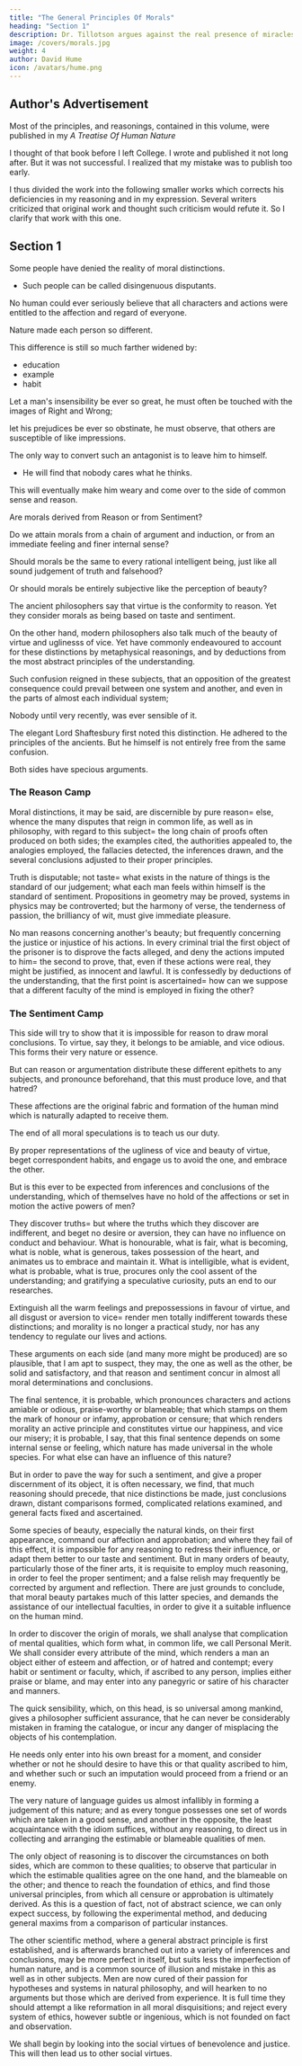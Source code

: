 ```yaml
---
title: "The General Principles Of Morals"
heading: "Section 1"
description: Dr. Tillotson argues against the real presence of miracles. His argument is the most concise, elegant, and strong against miracles
image: /covers/morals.jpg
weight: 4
author: David Hume
icon: /avatars/hume.png
---
```



<!-- A 1912 Reprint Of The Edition Of 1777 -->

## Author's Advertisement

<!--     [Footnote=  Volume II. of the posthumous edition of Hume's works
published in 1777 and containing, besides the present ENQUIRY,
A DISSERTATION ON THE PASSIONS, and AN ENQUIRY CONCERNING HUMAN
UNDERSTANDING. A reprint of this latter treatise has already appeared in
The Religion of Science Library (NO. 45)]
 -->

Most of the principles, and reasonings, contained in this volume, were published in my *A Treatise Of Human Nature*

I thought of that book before I left College. I wrote and published it not long after. But it was not successful. I realized that my mistake was to publish too early. 

I thus divided the work into the following smaller works which corrects his deficiencies in my reasoning and in my expression. Several writers criticized that original work and thought such criticism would refute it. So I clarify that work with this one. 

<!--   which they thought  

 who have honoured the Author's Philosophy with answers, have taken care to direct all their batteries against that juvenile work, which the author never acknowledged, and have affected to triumph in any advantages, which, they imagined, they had obtained over it=  A practice very contrary to all rules of candour and fair-dealing, and a strong instance of those polemical artifices which a bigotted zeal thinks itself authorized to employ. --> <!-- Henceforth, the Author desires, that the following Pieces may alone be regarded as containing his philosophical sentiments and principles. -->

<!-- CONTENTS PAGE

      I.    Of the General Principles of Morals
      II.   Of Benevolence
      III.  Of Justice
      IV.   Of Political Society
      V.    Why Utility Pleases
      VI.   Of Qualities Useful to Ourselves
      VII.  Of Qualities Immediately Agreeable to Ourselves
      VIII. Of Qualities Immediately Agreeable to Others
      IX.   Conclusion
 -->

## Section 1

<!-- DISPUTES with men, pertinaciously obstinate in their principles, are, of all others, the most irksome; except, perhaps, those with persons, entirely disingenuous, who really do not believe the opinions they defend, but engage in the controversy, from affectation, from a spirit of opposition, or from a desire of showing wit and ingenuity, superior to the rest of mankind. 

The same blind adherence to their own arguments is to be expected in both; the same contempt of their antagonists; and the same passionate vehemence, in inforcing sophistry and falsehood. And as reasoning is not the source, whence either disputant derives his tenets; it is in vain to expect, that any logic, which speaks not to the affections, will ever engage him to embrace sounder principles. -->

Some people have denied the reality of moral distinctions. 
- Such people can be called disingenuous disputants. 

No human <!-- nor is it conceivable, that any human creature --> could ever seriously believe that all characters and actions were entitled to the affection and regard of everyone.

Nature made each person so different. 

This difference is still so much farther widened by:
- education
- example
- habit

<!-- , that, where the opposite extremes come at once under our apprehension, there is no scepticism so scrupulous, and scarce any assurance so determined, as absolutely to deny all distinction between them.  -->

Let a man's insensibility be ever so great, he must often be touched with the images of Right and Wrong; 

let his prejudices be ever so obstinate, he must observe, that others are susceptible of like impressions. 

The only way to convert such an antagonist is to leave him to himself. 
- He will find that nobody cares what he thinks. 

This will eventually make him weary and <!--  keeps up the controversy with him, it is probable he will, at last, of himself, from mere weariness, --> come over to the side of common sense and reason.

Are <!-- There has been a controversy started of late, much better worth examination, concerning the general foundation of  --> morals derived from Reason or from Sentiment?

Do we attain morals from a chain of argument and induction, or from an immediate feeling and finer internal sense?

Should morals be the same to every rational intelligent being, just like all sound judgement of truth and falsehood?

Or should morals be entirely subjective <!--  on the particular fabric and constitution of the human species, --> like the perception of beauty?  <!-- and deformity, they be founded  -->

The ancient philosophers say that virtue is the conformity to reason. Yet they consider morals as being based on taste and sentiment. 

On the other hand, modern philosophers also talk much of the beauty of virtue and uglinesss of vice. Yet have commonly endeavoured to account for these distinctions by metaphysical reasonings, and by deductions from the most abstract principles of the understanding. 

Such confusion reigned in these subjects, that an opposition of the greatest consequence could prevail between one system and another, and even in the parts of almost each individual system; 

Nobody until very recently, was ever sensible of it. 

The elegant Lord Shaftesbury first noted this distinction. He adhered to the principles of the ancients. But he himself is not entirely free from the same confusion.

Both sides have <!-- of the question are susceptible of --> specious arguments. 


### The Reason Camp

Moral distinctions, it may be said, are discernible by pure reason=  else, whence the many disputes that reign in common life, as well as in philosophy, with regard to this subject=  the long chain of proofs often produced on both sides; the examples cited, the authorities appealed to, the analogies employed, the fallacies detected, the inferences drawn, and the several conclusions adjusted to their proper principles. 

Truth is disputable; not taste=  what exists in the nature of things is the standard of our judgement; what each man feels within himself is the standard of sentiment. Propositions in geometry may be proved, systems in physics may be controverted; but the harmony of verse, the tenderness of passion, the brilliancy of wit, must give immediate pleasure. 

No man reasons concerning another's beauty; but frequently concerning the justice or injustice of his actions. In every criminal trial the first object of the prisoner is to disprove the facts alleged, and deny the actions imputed to him=  the second to prove, that, even if these actions were real, they might be justified, as innocent and lawful. It is confessedly by deductions of the understanding, that the first point is ascertained=  how can we suppose that a different faculty of the mind is employed in fixing the other? 


### The Sentiment Camp

This side <!-- On the other hand, those who would resolve all moral determinations into sentiment, may endeavour to --> will try to show that it is impossible for reason to draw moral conclusions<!--  of this nature -->. To virtue, say they, it belongs to be amiable, and vice odious. This forms their very nature or essence. 

But can reason or argumentation distribute these different epithets to any subjects, and pronounce beforehand, that this must produce love, and that hatred? 

These affections are the original fabric and formation of the human mind which is naturally adapted to receive them. 

The end of all moral speculations is to teach us our duty. 

By proper representations of the ugliness of vice and beauty of virtue, beget correspondent habits, and engage us to avoid the one, and embrace the other. 

But is this ever to be expected from inferences and conclusions of the understanding, which of themselves have no hold of the affections or set in motion the active powers of men? 

They discover truths=  but where the truths which they discover are indifferent, and beget no desire or aversion, they can have no influence on conduct and behaviour. What is honourable, what is fair, what is becoming, what is noble, what is generous, takes possession of the heart, and animates us to embrace and maintain it. What is intelligible, what is evident, what is probable, what is true, procures only the cool assent of the understanding; and gratifying a speculative curiosity, puts an end to our researches.

Extinguish all the warm feelings and prepossessions in favour of virtue, and all disgust or aversion to vice=  render men totally indifferent towards these distinctions; and morality is no longer a practical study, nor has any tendency to regulate our lives and actions.

These arguments on each side (and many more might be produced) are so plausible, that I am apt to suspect, they may, the one as well as the other, be solid and satisfactory, and that reason and sentiment concur in almost all moral determinations and conclusions. 

The final sentence, it is probable, which pronounces characters and actions amiable or odious, praise-worthy or blameable; that which stamps on them the mark of honour or infamy, approbation or censure; that which renders morality an active principle and constitutes virtue our happiness, and vice our misery; it is probable, I say, that this final sentence depends on some internal sense or feeling, which nature has made universal in the whole species. For what else can have an influence of this nature? 

But in order to pave the way for such a sentiment, and give a proper discernment of its object, it is often necessary, we find, that much reasoning should precede, that nice distinctions be made, just conclusions drawn, distant comparisons formed, complicated relations examined, and general facts fixed and ascertained. 

Some species of beauty, especially the natural kinds, on their first appearance, command our affection and approbation; and where they fail of this effect, it is impossible for any reasoning to redress their influence, or adapt them better to our taste and sentiment. But in many orders of beauty, particularly those of the finer arts, it is requisite to employ much reasoning, in order to feel the proper sentiment; and a false relish may frequently be corrected by argument and reflection. There are just grounds to conclude, that moral beauty partakes much of this latter species, and demands the assistance of our intellectual faculties, in order to give it a suitable influence on the human mind.


<!-- But though this question, concerning the general principles of morals, be curious and important, it is needless for us, at present, to employ farther care in our researches concerning it.  -->

<!-- For if we can be so happy, in the course of this enquiry, as to discover the true origin of morals, it will then easily appear how far either sentiment or reason enters into all determinations of this nature [Footnote=  See Appendix I].  -->

In order to discover the origin of morals, <!--  attain this purpose, we shall endeavour to follow a very simple method=  --> we shall analyse that complication of mental qualities, which form what, in common life, we call Personal Merit. We shall consider every attribute of the mind, which renders a man an object either of esteem and affection, or of hatred and contempt; every habit or sentiment or faculty, which, if ascribed to any person, implies either praise or blame, and may enter into any panegyric or satire of his character and manners. 

The quick sensibility, which, on this head, is so universal among mankind, gives a philosopher sufficient assurance, that he can never be considerably mistaken in framing the catalogue, or incur any danger of misplacing the objects of his contemplation. 

He needs only enter into his own breast for a moment, and consider whether or not he should desire to have this or that quality ascribed to him, and whether such or such an imputation would proceed from a friend or an enemy. 

The very nature of language guides us almost infallibly in forming a judgement of this nature; and as every tongue possesses one set of words which are taken in a good sense, and another in the opposite, the least acquaintance with the idiom suffices, without any reasoning, to direct us in collecting and arranging the estimable or blameable qualities of men. 

The only object of reasoning is to discover the circumstances on both sides, which are common to these qualities; to observe that particular in which the estimable qualities agree on the one hand, and the blameable on the other; and thence to reach the foundation of ethics, and find those universal principles, from which all censure or approbation is ultimately derived. As this is a question of fact, not of abstract science, we can only expect success, by following the experimental method, and deducing general maxims from a comparison of particular instances. 

The other scientific method, where a general abstract principle is first established, and is afterwards branched out into a variety of inferences and conclusions, may be more perfect in itself, but suits less the imperfection of human nature, and is a common source of illusion and mistake in this as well as in other subjects. Men are now cured of their passion for hypotheses and systems in natural philosophy, and will hearken to no arguments but those which are derived from experience. It is full time they should attempt a like reformation in all moral disquisitions; and reject every system of ethics, however subtle or ingenious, which is not founded on fact and observation.

We shall begin by looking into the social virtues of benevolence and justice. This will then lead us to other social virtues.<!--  explication of them will probably give us an opening by which the others may be accounted for. -->
